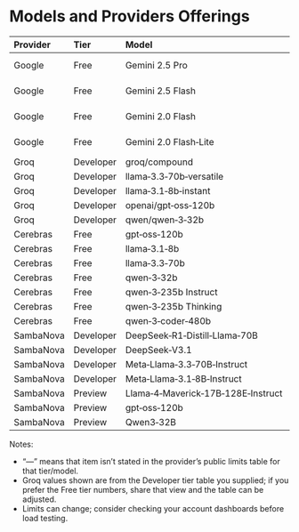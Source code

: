 # Models and Providers Offerings
| Provider | Tier | Model | RPM | TPM | RPD | Context |
| :-- | :-- | :-- | :-- | :-- | :-- | :-- |
| Google | Free | Gemini 2.5 Pro | 5 | 125,000 | 100 | up to 1,000,000 |
| Google | Free | Gemini 2.5 Flash | 10 | 250,000 | 250 | up to 1,000,000 |
| Google | Free | Gemini 2.0 Flash | 15 | 1,000,000 | 200 | up to 1,000,000 |
| Google | Free | Gemini 2.0 Flash‑Lite | 30 | 1,000,000 | 200 | up to 1,000,000 |
| Groq | Developer | groq/compound | 200 | 200,000 | 20,000 | — |
| Groq | Developer | llama‑3.3‑70b‑versatile | 1,000 | 300,000 | 500,000 | — |
| Groq | Developer | llama‑3.1‑8b‑instant | 1,000 | 250,000 | 500,000 | — |
| Groq | Developer | openai/gpt‑oss‑120b | 1,000 | 300,000 | 500,000 | — |
| Groq | Developer | qwen/qwen‑3‑32b | 1,000 | 300,000 | 500,000 | — |
| Cerebras | Free | gpt‑oss‑120b | 30 | 60,000 | 14,400 | 131,072 |
| Cerebras | Free | llama‑3.1‑8b | 30 | 60,000 | 14,400 | — |
| Cerebras | Free | llama‑3.3‑70b | 30 | 60,000 | 14,400 | — |
| Cerebras | Free | qwen‑3‑32b | 30 | 60,000 | 14,400 | — |
| Cerebras | Free | qwen‑3‑235b Instruct | 30 | 60,000 | 14,400 | 131,072 |
| Cerebras | Free | qwen‑3‑235b Thinking | 30 | 60,000 | 14,400 | 131,072 |
| Cerebras | Free | qwen‑3‑coder‑480b | 10 | 150,000 | 100 | — |
| SambaNova | Developer | DeepSeek‑R1‑Distill‑Llama‑70B | 240 | — | 48,000 | — |
| SambaNova | Developer | DeepSeek‑V3.1 | 60 | — | 12,000 | — |
| SambaNova | Developer | Meta‑Llama‑3.3‑70B‑Instruct | 240 | — | 48,000 | — |
| SambaNova | Developer | Meta‑Llama‑3.1‑8B‑Instruct | 1,440 | — | 288,000 | — |
| SambaNova | Preview | Llama‑4‑Maverick‑17B‑128E‑Instruct | 60 | — | 12,000 | — |
| SambaNova | Preview | gpt‑oss‑120b | 60 | — | 12,000 | — |
| SambaNova | Preview | Qwen3‑32B | 30 | — | 6,000 | — |

Notes:

- “—” means that item isn’t stated in the provider’s public limits table for that tier/model.
- Groq values shown are from the Developer tier table you supplied; if you prefer the Free tier numbers, share that view and the table can be adjusted.
- Limits can change; consider checking your account dashboards before load testing.
